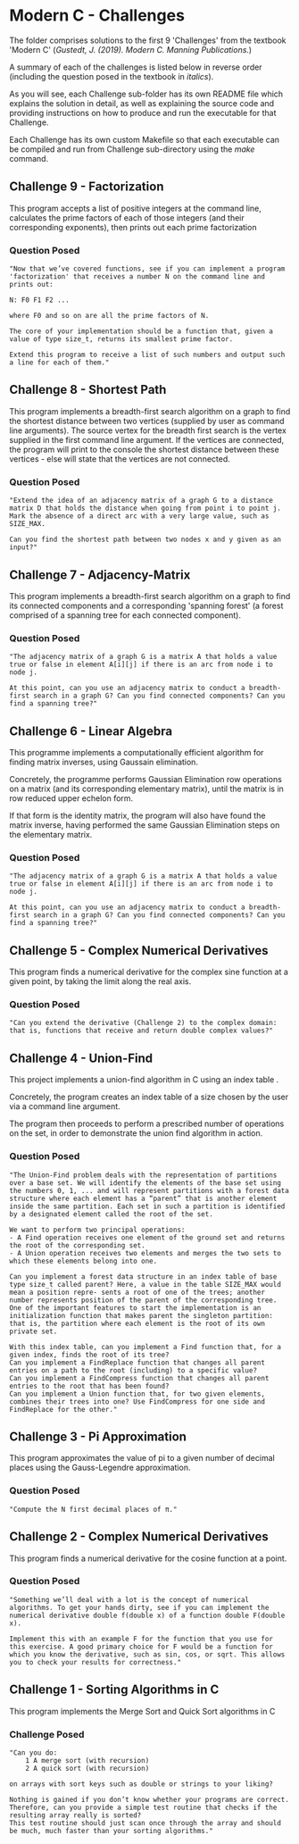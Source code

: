 # Modern C - Challenges

The folder comprises solutions to the first 9 'Challenges' from the textbook 'Modern C' (*Gustedt, J. (2019). Modern C. Manning Publications.*)

A summary of each of the challenges is listed below  in reverse order (including the question posed in the textbook in *italics*).

As you will see, each Challenge sub-folder has its own README file which explains the solution in detail, as well as explaining the source code and providing instructions on how to produce and run the executable for that Challenge.

Each Challenge has its own custom Makefile so that each executable can be compiled and run from Challenge sub-directory using the *make* command.



## Challenge 9 - Factorization

This program accepts a list of positive integers at the command line, calculates the prime factors of each of those integers (and their corresponding exponents), then prints out each prime factorization

### Question Posed

    "Now that we’ve covered functions, see if you can implement a program 'factorization' that receives a number N on the command line and prints out:    
  
    N: F0 F1 F2 ...  
  
    where F0 and so on are all the prime factors of N.  
  
    The core of your implementation should be a function that, given a value of type size_t, returns its smallest prime factor.  

    Extend this program to receive a list of such numbers and output such a line for each of them." 



## Challenge 8 - Shortest Path

This program implements a breadth-first search algorithm on a graph to find the shortest distance between two vertices (supplied by user as command line arguments). The source vertex for the breadth first search is the vertex supplied in the first command line argument. If the vertices are connected, the program will print to the console the shortest distance between these vertices - else will state that the vertices are not connected.

### Question Posed

    "Extend the idea of an adjacency matrix of a graph G to a distance matrix D that holds the distance when going from point i to point j. Mark the absence of a direct arc with a very large value, such as SIZE_MAX.

    Can you find the shortest path between two nodes x and y given as an input?" 

## Challenge 7 - Adjacency-Matrix

This program implements a breadth-first search algorithm on a graph to find its connected components and a corresponding 'spanning forest' (a forest comprised of a spanning tree for each connected component). 

### Question Posed

    "The adjacency matrix of a graph G is a matrix A that holds a value true or false in element A[i][j] if there is an arc from node i to node j.

    At this point, can you use an adjacency matrix to conduct a breadth-first search in a graph G? Can you find connected components? Can you find a spanning tree?"


## Challenge 6 - Linear Algebra

This programme implements a computationally efficient algorithm for finding matrix inverses, using Gaussain elimination.

Concretely, the programme performs Gaussian Elimination row operations on a matrix (and its corresponding elementary matrix), until the matrix is in row reduced upper echelon form.

If that form is the identity matrix, the program will also have found the matrix inverse, having performed the same Gaussian Elimination steps on the elementary matrix. 

### Question Posed

    "The adjacency matrix of a graph G is a matrix A that holds a value true or false in element A[i][j] if there is an arc from node i to node j.

    At this point, can you use an adjacency matrix to conduct a breadth-first search in a graph G? Can you find connected components? Can you find a spanning tree?"


## Challenge 5 - Complex Numerical Derivatives

This program finds a numerical derivative for the complex sine function at a given point, by taking the limit along the real axis.

### Question Posed

    "Can you extend the derivative (Challenge 2) to the complex domain: that is, functions that receive and return double complex values?"


## Challenge 4 - Union-Find

This project implements a union-find algorithm in C using an index table . 

Concretely, the program creates an index table of a size chosen by the user via a command line argument.

The program then proceeds to perform a prescribed number of operations on the set, in order to demonstrate the union find algorithm in action.


### Question Posed

    "The Union-Find problem deals with the representation of partitions over a base set. We will identify the elements of the base set using the numbers 0, 1, ... and will represent partitions with a forest data structure where each element has a “parent” that is another element inside the same partition. Each set in such a partition is identified by a designated element called the root of the set.

    We want to perform two principal operations:
    - A Find operation receives one element of the ground set and returns the root of the corresponding set.
    - A Union operation receives two elements and merges the two sets to which these elements belong into one.

    Can you implement a forest data structure in an index table of base type size_t called parent? Here, a value in the table SIZE_MAX would mean a position repre- sents a root of one of the trees; another number represents position of the parent of the corresponding tree. One of the important features to start the implementation is an initialization function that makes parent the singleton partition: that is, the partition where each element is the root of its own private set.

    With this index table, can you implement a Find function that, for a given index, finds the root of its tree?
    Can you implement a FindReplace function that changes all parent entries on a path to the root (including) to a specific value?
    Can you implement a FindCompress function that changes all parent entries to the root that has been found?
    Can you implement a Union function that, for two given elements, combines their trees into one? Use FindCompress for one side and FindReplace for the other."


## Challenge 3 - Pi Approximation

This program approximates the value of pi to a given number of decimal places using the Gauss-Legendre approximation.

### Question Posed

    "Compute the N first decimal places of π."


## Challenge 2 - Complex Numerical Derivatives

This program finds a numerical derivative for the cosine function at a point.

### Question Posed

    "Something we’ll deal with a lot is the concept of numerical algorithms. To get your hands dirty, see if you can implement the numerical derivative double f(double x) of a function double F(double x).

    Implement this with an example F for the function that you use for this exercise. A good primary choice for F would be a function for which you know the derivative, such as sin, cos, or sqrt. This allows you to check your results for correctness."

## Challenge 1 - Sorting Algorithms in C

This program implements the Merge Sort and Quick Sort algorithms in C

### Challenge Posed
    "Can you do:
        1 A merge sort (with recursion)
        2 A quick sort (with recursion)
    
    on arrays with sort keys such as double or strings to your liking?
    
    Nothing is gained if you don’t know whether your programs are correct. Therefore, can you provide a simple test routine that checks if the resulting array really is sorted?
    This test routine should just scan once through the array and should be much, much faster than your sorting algorithms."


